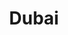 ---
layout: citytemp
title: Dubai
header: Dubai


images:
- slideimg: img/slideDubai1.jpg
  slidehead: Luxurious
  slidetext: Dubai epitomizes luxury with its opulent hotels, world-class shopping malls, and fine dining experiences.

- slideimg: img/slideDubai2.jpg
  slidehead: Innovative
  slidetext: The city showcases groundbreaking developments like the Burj Khalifa and cutting-edge smart city technologies.

- slideimg: img/slideDubai3.jpg
  slidehead: Cultural
  slidetext: Despite its modern facade, Dubai preserves its heritage through traditional souks, festivals, and Emirati hospitality.

text:
- header: Overview
  body: Dubai, a city in the United Arab Emirates (UAE), is renowned for its ultramodern architecture, luxury lifestyle, and bustling economy. Positioned on the Persian Gulf, it has transformed from a modest fishing village to a global hub for tourism, trade, and innovation. Iconic landmarks like the Burj Khalifa, Palm Jumeirah, and Dubai Mall attract millions annually. The city is also a major financial center, driven by industries such as real estate, technology, and hospitality. Blending tradition with modernity, Dubai showcases its cultural heritage through souks, museums, and events like the Dubai Shopping Festival and Expo.
- header: Things to do!
  body: Dubai offers a wealth of exciting activities for all types of travelers. Visit the iconic Burj Khalifa for panoramic views, shop at luxury malls like The Dubai Mall, or explore traditional markets such as the Gold and Spice Souks. Experience thrilling desert safaris, relax at Jumeirah Beach, or enjoy the indoor ski slopes at Ski Dubai. For culture, tour the Dubai Museum and Al Fahidi Historic District. Don’t miss the vibrant Dubai Marina, or catch the breathtaking Dubai Fountain show at night.
  
- header: Best Time For Dubai!
  body: The ideal time to visit Dubai is between November and March, when the city enjoys pleasant winter weather with clear blue skies and perfect conditions for the beach. Dubai's climate typically alternates between hot and hotter, making the winter months particularly appealing. However, this period also marks peak tourist season, so expect bustling crowds, especially on Jumeirah’s popular beaches.
  img: img/tempDubai.jpg

hotell:
  - img:
    hotellh:
    hotellt: 
    link: 

  - img: 
    hotellh:
    hotellt: 
    link: 

  - img: 
    hotellh: 
    hotellt:
    link: 

hooh:
  - img: img/dubaihtl1.jpg
    headdd: Jumeirah Dar Al Masyaf
    txt: Nestled within lush gardens and meandering waterways, our intimate collection of Arabian houses invite you to embrace a different pace of life. Here, you can be close to it all, yet in a haven of your own.
    linko: https://www.jumeirah.com/en/stay/dubai/jumeirah-dar-al-masyaf?utm_source=tripadvisor&utm_medium=meta-search:listing&utm_campaign=DAM-link&utm_content=website-link
  - img: img/dubaihtl2.jpg
    headdd: Vintage Grand Hotel
    txt: Welcome to Vintage Grand Hotel, where opulence meets unparalleled service in Dubai Production City. At Vintage Grand Hotel, we invite you to elevate your travel experience and create lasting memories in an atmosphere of unparalleled luxury.
    linko: https://www.vintagegrandhotel.com/
  - img: img/dubaihtl3.jpg
    headdd: Raffles Dubai
    txt: Discover the most spacious rooms in the city, sumptuously decorated and blessed with a uniquely Raffles sensibility. 
    linko: https://www.raffles.com/dubai/
    

---
